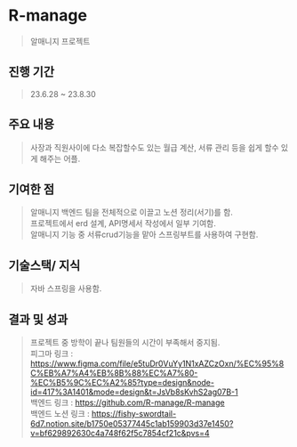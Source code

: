 # R-manage
> 알매니지 프로젝트

## 진행 기간
> 23.6.28 ~ 23.8.30

## 주요 내용
> 사장과 직원사이에 다소 복잡할수도 있는 월급 계산, 서류 관리 등을 쉽게 할수 있게 해주는 어플.

## 기여한 점
> 알매니지 백엔드 팀을 전체적으로 이끌고 노션 정리(서기)를 함. <br/>
> 프로젝트에서 erd 설계, API명세서 작성에서 일부 기여함. <br/>
> 알매니지 기능 중 서류crud기능을 맡아 스프링부트를 사용하여 구현함. <br/>

## 기술스택/ 지식
> 자바 스프링을 사용함.

## 결과 및 성과
> 프로젝트 중 방학이 끝나 팀원들의 시간이 부족해서 중지됨. <br/>
> 피그마 링크 : https://www.figma.com/file/e5tuDr0VuYy1N1xAZCzOxn/%EC%95%8C%EB%A7%A4%EB%8B%88%EC%A7%80-%EC%B5%9C%EC%A2%85?type=design&node-id=417%3A1401&mode=design&t=JsVb8sKvhS2ag07B-1 <br/>
> 백엔드 링크 : https://github.com/R-manage/R-manage <br/>
> 백엔드 노션 링크 : https://fishy-swordtail-6d7.notion.site/b1750e05377445c1ab159903d37e1450?v=bf629892630c4a748f62f5c7854cf21c&pvs=4
